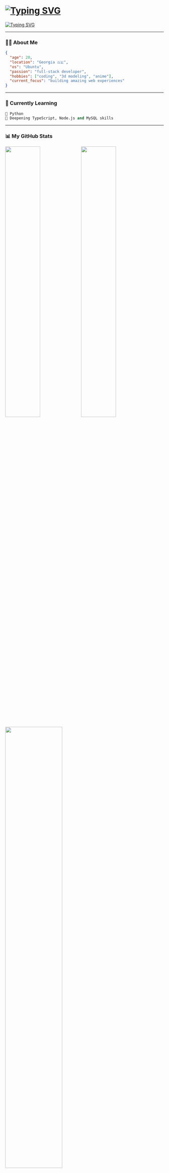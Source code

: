 # [![Typing SVG](https://readme-typing-svg.demolab.com/?lines=Hi+👋,+I'm+Nika&font=Fira%20Code&size=35&duration=3000&pause=1000&color=FF69B4&center=false&vCenter=false&repeat=true)](https://git.io/typing-svg)

[![Typing SVG](https://readme-typing-svg.demolab.com/?lines=🚀+A+passionate+Full-Stack+Developer+from+Georgia+🇬🇪&font=Fira%20Code&size=20&duration=4000&pause=1000&color=FFFFFF&center=false&vCenter=false&repeat=false)](https://git.io/typing-svg)

-----

### 👨‍💻 About Me

```json
{
  "age": 20,
  "location": "Georgia 🇬🇪",
  "os": "Ubuntu",
  "passion": "full-stack developer",
  "hobbies": ["coding", "3d modeling", "anime"],
  "current_focus": "building amazing web experiences"
}
```

-----

### 🌱 Currently Learning

```python
🐍 Python
🚧 Deepening TypeScript, Node.js and MySQL skills
```

-----

### 📊 My GitHub Stats

<p align="left">
  <img src="https://github-readme-stats.vercel.app/api?username=yopblip&show_icons=true&theme=radical&hide_border=true" width="47%"/>
  <img src="https://github-readme-stats.vercel.app/api/top-langs/?username=yopblip&layout=compact&theme=radical&hide_border=true" width="47%"/>
</p>

<p align="left">
  <img src="https://github-readme-streak-stats.herokuapp.com/?user=yopblip&theme=radical&hide_border=true" width="60%"/>
</p>

-----

### 🛠️ Tech Stack & Tools

<p align="left">
  <img src="https://skillicons.dev/icons?i=html,css,js,ts,react,nodejs,express,git,bootstrap,mysql,python,vscode" />
</p>

**Frontend:** React, TypeScript, HTML5, CSS3, Bootstrap  
**Backend:** Node.js, Express.js, MySQL  
**Tools:** Git, VS Code  
**Learning:** Python

-----

### 🎨 Creative Side

- **3D Artist** - Creating digital art and 3D models → [DeviantArt Profile](https://deviantart.com/yopblip)
- **Anime Enthusiast** - Love watching anime and Japanese animation

-----

### 🚀 What I’m Working On

- Building responsive web applications with React, TypeScript and JavaScript 
- Learning Python programming
- Creating 3D art and digital models

-----

### 📈 GitHub Activity

<p align="left">
  <img src="https://github-readme-activity-graph.vercel.app/graph?username=yopblip&theme=redical&hide_border=true&bg_color=0d1117" width="100%"/>
</p>

![Snake animation](https://github.com/yopblip/yopblip/blob/output/github-contribution-grid-snake.svg)

-----

<div align="center">
  <img src="https://komarev.com/ghpvc/?username=yopblip&style=flat-square&color=ff3068" alt="Profile Views"/>
</div>

<div align="center">
  <i>✨ "Building the future, one line of code at a time" ✨</i>
</div>